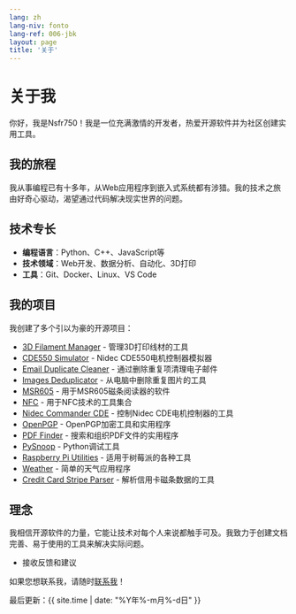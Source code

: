 ```yaml
---
lang: zh
lang-niv: fonto
lang-ref: 006-jbk
layout: page
title: '关于'
---
```


# 关于我

你好，我是Nsfr750！我是一位充满激情的开发者，热爱开源软件并为社区创建实用工具。

## 我的旅程

我从事编程已有十多年，从Web应用程序到嵌入式系统都有涉猎。我的技术之旅由好奇心驱动，渴望通过代码解决现实世界的问题。

## 技术专长

- **编程语言**：Python、C++、JavaScript等
- **技术领域**：Web开发、数据分析、自动化、3D打印
- **工具**：Git、Docker、Linux、VS Code

## 我的项目

我创建了多个引以为豪的开源项目：

- [3D Filament Manager](https://github.com/Nsfr750/3D_Filament_Manager) - 管理3D打印线材的工具
- [CDE550 Simulator](https://github.com/Nsfr750/CDE550-sim) - Nidec CDE550电机控制器模拟器
- [Email Duplicate Cleaner](https://github.com/Nsfr750/EmailDuplicateCleaner) - 通过删除重复项清理电子邮件
- [Images Deduplicator](https://github.com/Nsfr750/Images-Deduplicator) - 从电脑中删除重复图片的工具
- [MSR605](https://github.com/Nsfr750/MSR605) - 用于MSR605磁条阅读器的软件
- [NFC](https://github.com/Nsfr750/NFC) - 用于NFC技术的工具集合
- [Nidec Commander CDE](https://github.com/Nsfr750/Nidec_CommanderCDE) - 控制Nidec CDE电机控制器的工具
- [OpenPGP](https://github.com/Nsfr750/OpenPGP) - OpenPGP加密工具和实用程序
- [PDF Finder](https://github.com/Nsfr750/PDF_Finder) - 搜索和组织PDF文件的实用程序
- [PySnoop](https://github.com/Nsfr750/PySnoop) - Python调试工具
- [Raspberry Pi Utilities](https://github.com/Nsfr750/raspy_utility) - 适用于树莓派的各种工具
- [Weather](https://github.com/Nsfr750/weather) - 简单的天气应用程序
- [Credit Card Stripe Parser](https://github.com/Nsfr750/credit_card_stripe_parser) - 解析信用卡磁条数据的工具

## 理念

我相信开源软件的力量，它能让技术对每个人来说都触手可及。我致力于创建文档完善、易于使用的工具来解决实际问题。
- 接收反馈和建议

如果您想联系我，请随时[联系我](/contact)！

最后更新：{{ site.time | date: "%Y年%-m月%-d日" }}

